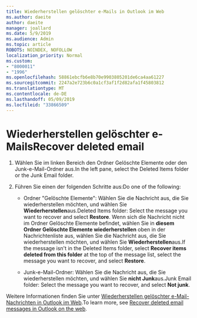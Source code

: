 ```yaml
---
title: Wiederherstellen gelöschter e-Mails in Outlook im Web
ms.author: daeite
author: daeite
manager: joallard
ms.date: 5/9/2019
ms.audience: Admin
ms.topic: article
ROBOTS: NOINDEX, NOFOLLOW
localization_priority: Normal
ms.custom:
- "8000011"
- "1996"
ms.openlocfilehash: 58861ebcfb6e8b70e9903805201de6ca4aa61227
ms.sourcegitcommit: 2247a2e723b6c0a1cf3af1f2d82afa1f45803812
ms.translationtype: MT
ms.contentlocale: de-DE
ms.lasthandoff: 05/09/2019
ms.locfileid: "33866509"
---
```

# <a name="recover-deleted-email"></a><span data-ttu-id="70dc0-102">Wiederherstellen gelöschter e-Mails</span><span class="sxs-lookup"><span data-stu-id="70dc0-102">Recover deleted email</span></span>

1. <span data-ttu-id="70dc0-103">Wählen Sie im linken Bereich den Ordner Gelöschte Elemente oder den Junk-e-Mail-Ordner aus.</span><span class="sxs-lookup"><span data-stu-id="70dc0-103">In the left pane, select the Deleted Items folder or the Junk Email folder.</span></span>

2. <span data-ttu-id="70dc0-104">Führen Sie einen der folgenden Schritte aus:</span><span class="sxs-lookup"><span data-stu-id="70dc0-104">Do one of the following:</span></span>

    - <span data-ttu-id="70dc0-105">Ordner "Gelöschte Elemente": Wählen Sie die Nachricht aus, die Sie wiederherstellen möchten, und wählen Sie **Wiederherstellen**aus.</span><span class="sxs-lookup"><span data-stu-id="70dc0-105">Deleted Items folder: Select the message you want to recover and select **Restore**.</span></span> <span data-ttu-id="70dc0-106">Wenn sich die Nachricht nicht im Ordner Gelöschte Elemente befindet, wählen Sie in **diesem Ordner Gelöschte Elemente wiederherstellen** oben in der Nachrichtenliste aus, wählen Sie die Nachricht aus, die Sie wiederherstellen möchten, und wählen Sie **Wiederherstellen**aus.</span><span class="sxs-lookup"><span data-stu-id="70dc0-106">If the message isn't in the Deleted Items folder, select **Recover items deleted from this folder** at the top of the message list, select the message you want to recover, and select **Restore**.</span></span>

    - <span data-ttu-id="70dc0-107">Junk-e-Mail-Ordner: Wählen Sie die Nachricht aus, die Sie wiederherstellen möchten, und wählen Sie **nicht Junk**aus.</span><span class="sxs-lookup"><span data-stu-id="70dc0-107">Junk Email folder: Select the message you want to recover, and select **Not junk**.</span></span>

<span data-ttu-id="70dc0-108">Weitere Informationen finden Sie unter [Wiederherstellen gelöschter e-Mail-Nachrichten in Outlook im Web](https://support.office.com/article/a8ca78ac-4721-4066-95dd-571842e9fb11).</span><span class="sxs-lookup"><span data-stu-id="70dc0-108">To learn more, see [Recover deleted email messages in Outlook on the web](https://support.office.com/article/a8ca78ac-4721-4066-95dd-571842e9fb11).</span></span>